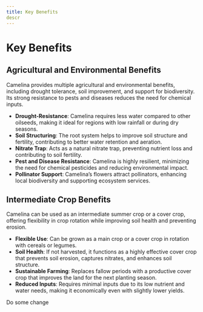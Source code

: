 ```yaml
---
title: Key Benefits
descr
---
```

# Key Benefits

## Agricultural and Environmental Benefits
Camelina provides multiple agricultural and environmental benefits, including drought tolerance, soil improvement, and support for biodiversity. Its strong resistance to pests and diseases reduces the need for chemical inputs.

- **Drought-Resistance**: Camelina requires less water compared to other oilseeds, making it ideal for regions with low rainfall or during dry seasons.
- **Soil Structuring**: The root system helps to improve soil structure and fertility, contributing to better water retention and aeration.
- **Nitrate Trap**: Acts as a natural nitrate trap, preventing nutrient loss and contributing to soil fertility.
- **Pest and Disease Resistance**: Camelina is highly resilient, minimizing the need for chemical pesticides and reducing environmental impact.
- **Pollinator Support**: Camelina’s flowers attract pollinators, enhancing local biodiversity and supporting ecosystem services.

## Intermediate Crop Benefits
Camelina can be used as an intermediate summer crop or a cover crop, offering flexibility in crop rotation while improving soil health and preventing erosion.

- **Flexible Use**: Can be grown as a main crop or a cover crop in rotation with cereals or legumes.
- **Soil Health**: If not harvested, it functions as a highly effective cover crop that prevents soil erosion, captures nitrates, and enhances soil structure.
- **Sustainable Farming**: Replaces fallow periods with a productive cover crop that improves the land for the next planting season.
- **Reduced Inputs**: Requires minimal inputs due to its low nutrient and water needs, making it economically even with slightly lower yields.

Do some change